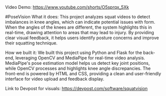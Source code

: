 Video Demo: https://www.youtube.com/shorts/O5sprqx_5Xk

#PoseVision
What it does:
This project analyzes squat videos to detect imbalances in knee angles, which can indicate potential issues with form. When the angles of the knees are different, the system highlights this in real-time, drawing attention to areas that may lead to injury. By providing clear visual feedback, it helps users identify posture concerns and improve their squatting technique.

How we built it:
We built this project using Python and Flask for the back-end, leveraging OpenCV and MediaPipe for real-time video analysis. MediaPipe's pose estimation model helps us detect key joint positions, while OpenCV processes and highlights knee angle discrepancies. The front-end is powered by HTML and CSS, providing a clean and user-friendly interface for video upload and feedback display.

Link to Devpost for visuals: 
https://devpost.com/software/squatvision
